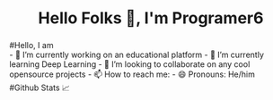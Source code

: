 <h1 align="center">Hello Folks 👋, I'm Programer6</h1>
<h3 align="center"></h3>
#Hello, I am
<br>
- 🔭 I’m currently working on an educational platform
- 🌱 I’m currently learning Deep Learning
- 👯 I’m looking to collaborate on any cool opensource projects
- 📫 How to reach me: 
- 😄 Pronouns: He/him
<br>
#Github Stats 📈

